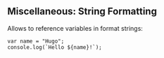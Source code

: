 ##  Miscellaneous: String Formatting

Allows to reference variables in format strings:

    var name = "Hugo";
    console.log(`Hello ${name}!`);
